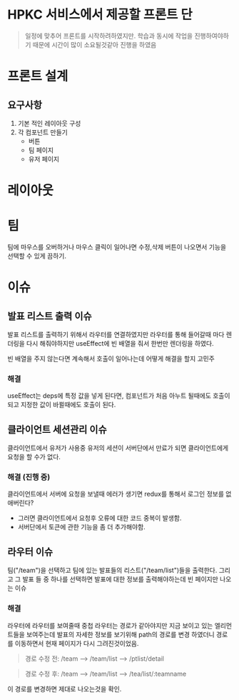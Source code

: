 # HPKC 서비스에서 제공할 프론트 단

> 일정에 맞추어 프론트를 시작하려하였지만. 학습과 동시에 작업을 진행하여야하기 때문에 시간이 많이 소요될것같아 진행을 하였음

# 프론트 설계

## 요구사항

1. 기본 적인 레이아웃 구성
2. 각 컴포넌트 만들기
    - 버튼
    - 팀 페이지
    - 유저 페이지

# 레이아웃

# 팀

팀에 마우스를 오버하거나 마우스 클릭이 일어나면 수정,삭제 버튼이 나오면서 기능을 선택할 수 있게 끔하기.


# 이슈

## 발표 리스트 출력 이슈
발표 리스트를 출력하기 위해서 라우터를 연결하였지만 라우터를 통해 들어갈때 마다 렌더링을 다시 해줘야하지만
useEffect에 빈 배열을 줘서 한번만 렌더링을 하였다. 

빈 배열을 주지 않는다면 계속해서 호출이 일어나는데 어떻게 해결을 할지 고민주

### 해결
useEffect는 deps에 특정 값을 넣게 된다면, 컴포넌트가 처음 아누트 될때에도 호출이되고 지정한 값이 바뀔때에도 호출이 된다.

## 클라이언트 세션관리 이슈
클라이언트에서 유저가 사용중 유저의 세션이 서버단에서 만료가 되면 클라이언트에게 요청을 할 수가 없다.

### 해결 (진행 중)
클라이언트에서 서버에 요청을 보낼때 에러가 생기면 redux를 통해서 로그인 정보를 없애버린다?
- 그러면 클라이언트에서 요청후 오류에 대한 코드 중복이 발생함.
- 서버단에서 토큰에 관한 기능을 좀 더 추가해야함.

## 라우터 이슈
팀("/team")을 선택하고 팀에 있는 발표들의 리스트("/team/list")들을 출력한다. 그리고 그 발표 들 중 하나를 선택하면
발표에 대한 정보를 출력해야하는데 빈 페이지만 나오는 이슈

### 해결
라우터에 라우터를 보여줄때 중첩 라우터는 경로가 같아야지만 지금 보이고 있는 엘리먼트들을 보여주는데
발표의 자세한 정보를 보기위해 path의 경로를 변경 하였더니 경로를 이동하면서 현재 페이지가 다시 그려진것이었음.
>경로 수정 전: /team --> /team/list --> /ptlist/detail

>경로 수정 후: /team --> /team/list --> /tea/list/:teamname

이 경로를 변경하면 제대로 나오는것을 확인.